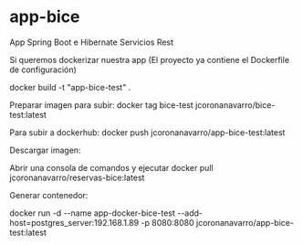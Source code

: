 # app-bice
App Spring Boot e Hibernate Servicios Rest

Si queremos dockerizar nuestra app (El proyecto ya contiene el Dockerfile de configuración)

docker build -t "app-bice-test" .


Preparar imagen para subir:
docker tag bice-test jcoronanavarro/bice-test:latest


Para subir a dockerhub:
docker push jcoronanavarro/app-bice-test:latest


Descargar imagen:

Abrir una consola de comandos y ejecutar docker pull jcoronanavarro/reservas-bice:latest

Generar contenedor:

docker run -d --name app-docker-bice-test --add-host=postgres_server:192.168.1.89 -p 8080:8080 jcoronanavarro/app-bice-test:latest
